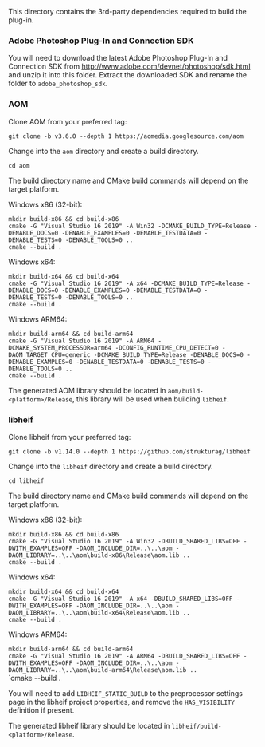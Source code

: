 This directory contains the 3rd-party dependencies required to build the plug-in.

### Adobe Photoshop Plug-In and Connection SDK

You will need to download the latest Adobe Photoshop Plug-In and Connection SDK from http://www.adobe.com/devnet/photoshop/sdk.html and unzip it into this folder.
Extract the downloaded SDK and rename the folder to `adobe_photoshop_sdk`.

### AOM

Clone AOM from your preferred tag:

`git clone -b v3.6.0 --depth 1 https://aomedia.googlesource.com/aom`

Change into the `aom` directory and create a build directory.

`cd aom`   

The build directory name and CMake build commands will depend on the target platform.

Windows x86 (32-bit):

`mkdir build-x86 && cd build-x86`   
`cmake -G "Visual Studio 16 2019" -A Win32 -DCMAKE_BUILD_TYPE=Release -DENABLE_DOCS=0 -DENABLE_EXAMPLES=0 -DENABLE_TESTDATA=0 -DENABLE_TESTS=0 -DENABLE_TOOLS=0 ..`   
`cmake --build .`

Windows x64:

`mkdir build-x64 && cd build-x64`   
`cmake -G "Visual Studio 16 2019" -A x64 -DCMAKE_BUILD_TYPE=Release -DENABLE_DOCS=0 -DENABLE_EXAMPLES=0 -DENABLE_TESTDATA=0 -DENABLE_TESTS=0 -DENABLE_TOOLS=0 ..`   
`cmake --build .`

Windows ARM64:

`mkdir build-arm64 && cd build-arm64`   
`cmake -G "Visual Studio 16 2019" -A ARM64 -DCMAKE_SYSTEM_PROCESSOR=arm64 -DCONFIG_RUNTIME_CPU_DETECT=0 -DAOM_TARGET_CPU=generic -DCMAKE_BUILD_TYPE=Release -DENABLE_DOCS=0 -DENABLE_EXAMPLES=0 -DENABLE_TESTDATA=0 -DENABLE_TESTS=0 -DENABLE_TOOLS=0 ..`   
`cmake --build .`

The generated AOM library should be located in `aom/build-<platform>/Release`, this library will be used when building `libheif`.

### libheif

Clone libheif from your preferred tag:

`git clone -b v1.14.0 --depth 1 https://github.com/strukturag/libheif`

Change into the `libheif` directory and create a build directory.

`cd libheif`   

The build directory name and CMake build commands will depend on the target platform.

Windows x86 (32-bit):

`mkdir build-x86 && cd build-x86`   
`cmake -G "Visual Studio 16 2019" -A Win32 -DBUILD_SHARED_LIBS=OFF -DWITH_EXAMPLES=OFF -DAOM_INCLUDE_DIR=..\..\aom -DAOM_LIBRARY=..\..\aom\build-x86\Release\aom.lib ..`   
`cmake --build .`

Windows x64:

`mkdir build-x64 && cd build-x64`   
`cmake -G "Visual Studio 16 2019" -A x64 -DBUILD_SHARED_LIBS=OFF -DWITH_EXAMPLES=OFF -DAOM_INCLUDE_DIR=..\..\aom -DAOM_LIBRARY=..\..\aom\build-x64\Release\aom.lib ..`   
`cmake --build .`

Windows ARM64:

`mkdir build-arm64 && cd build-arm64`   
`cmake -G "Visual Studio 16 2019" -A ARM64 -DBUILD_SHARED_LIBS=OFF -DWITH_EXAMPLES=OFF -DAOM_INCLUDE_DIR=..\..\aom -DAOM_LIBRARY=..\..\aom\build-arm64\Release\aom.lib ..`   
`cmake --build .

You will need to add `LIBHEIF_STATIC_BUILD` to the preprocessor settings page in the libheif project properties,
and remove the `HAS_VISIBILITY` definition if present.

The generated libheif library should be located in `libheif/build-<platform>/Release`.